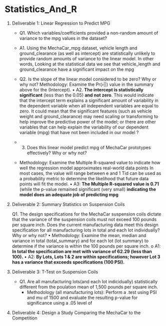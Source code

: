 # Statistics_And_R
1. Deliverable 1: Linear Regression to Predict MPG
    - Q1. Which variables/coefficients provided a non-random amount of variance to the mpg values in the dataset?
    - A1. Using the MechaCar_mpg dataset, vehicle length and
    ground_clearance (as well as intercept) are statistically unlikely to provide
    random amounts of variance to the linear model. In other words, Looking at the statistical data we see that vehicle_length and ground_clearance have a significant impact on the mpg   

    - Q2. Is the slope of the linear model considered to be zero? Why or
    why not?
    Methodology: Examine the Pr(›||) value in the summary above for
    the (Intercept).
    • A2. **The intercept is statistically significant** (less than
    the 0.05) **and not zero**.
    This would indicate that the intercept
    term explains a significant amount of variability in the dependent
    variable when all independent variables are equal to zero. It could
    mean that the significant features (such as vehicle weight and
    ground_clearance) may need scaling or transforming to help improve
    the predictive power of the model; or there are other variables that
    can help explain the variability of our dependent variable (mpg)
    that have not been included in our model
    ?


    - 03. Does this linear model predict mpg of MechaCar prototypes
    effectively? Why or why not?
    - Methodology: Examine the Multiple R-squared value to indicate
    how well the regression model approximates real-world data points
    In most cases, the value will range between e and 1 Tid can be
    used as a probability metric to determine the likelihood that
    future data points will fit the model.
    • A3: **The Multiple R-squared value is 0.71** (while the p-value
    remained significant (very small) **indicating the model does an
    adequate job of predicting mpg**




2. Deliverable 2: Summary Statistics on Suspension Coils
   
    Q1. The design specifications for the MechaCar suspension coils dictate that the
    variance of the suspension coils must not exceed 100 pounds per square inch.
    Does the current manufacturing data meet this design specification for all
    manufacturing lots in total and each lot individually? Why or why not?
    • Methodology: Examine the mean, median and variance in total
    (total_summary) and for each lot (lot summary) to determine if the variance
    is within the 100 pounds per square inch.
    o A1: **In total the specification are met with variance of 62.29 (less than
    100).**
    • A2: **By Lots, Lots 1 & 2 are within specifications; however Lot 3 has a
    variance that exceeds specifications (100 PSI).**


3. Deliverable 3: T-Test on Suspension Coils
    - Q1. Are all manufacturing lots(and each lot indicidually) statistically different from the poulation mean of 1,500 pounds per square inch. 
        - Methodology (all manufacturing lots): Perform a .test using PSI and mu of 1500 and evaluate the resulting p-value for significance using a .05 level of


4. Deliverable 4: Design a Study Comparing the MechaCar to the Competition